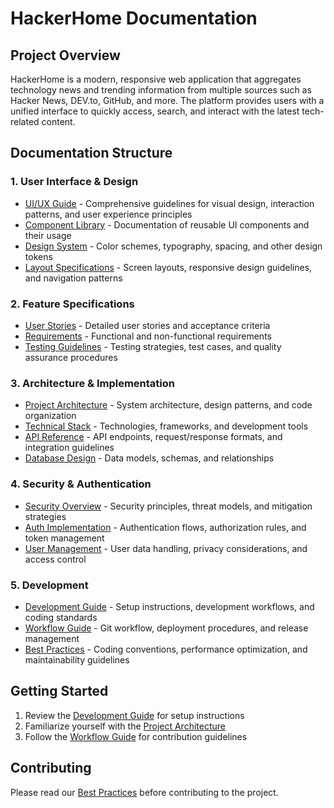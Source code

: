 # HackerHome Documentation

## Project Overview

HackerHome is a modern, responsive web application that aggregates technology news and trending information from multiple sources such as Hacker News, DEV.to, GitHub, and more. The platform provides users with a unified interface to quickly access, search, and interact with the latest tech-related content.

## Documentation Structure

### 1. User Interface & Design
- [UI/UX Guide](ui/guide.md) - Comprehensive guidelines for visual design, interaction patterns, and user experience principles
- [Component Library](ui/components.md) - Documentation of reusable UI components and their usage
- [Design System](ui/design-system.md) - Color schemes, typography, spacing, and other design tokens
- [Layout Specifications](ui/layouts.md) - Screen layouts, responsive design guidelines, and navigation patterns

### 2. Feature Specifications
- [User Stories](features/user-stories.md) - Detailed user stories and acceptance criteria
- [Requirements](features/requirements.md) - Functional and non-functional requirements
- [Testing Guidelines](features/testing.md) - Testing strategies, test cases, and quality assurance procedures

### 3. Architecture & Implementation
- [Project Architecture](architecture/README.md) - System architecture, design patterns, and code organization
- [Technical Stack](architecture/tech-stack.md) - Technologies, frameworks, and development tools
- [API Reference](architecture/api-reference.md) - API endpoints, request/response formats, and integration guidelines
- [Database Design](architecture/database.md) - Data models, schemas, and relationships

### 4. Security & Authentication
- [Security Overview](security/README.md) - Security principles, threat models, and mitigation strategies
- [Auth Implementation](security/auth-implementation.md) - Authentication flows, authorization rules, and token management
- [User Management](security/user-management.md) - User data handling, privacy considerations, and access control

### 5. Development
- [Development Guide](development/README.md) - Setup instructions, development workflows, and coding standards
- [Workflow Guide](development/workflow.md) - Git workflow, deployment procedures, and release management
- [Best Practices](development/best-practices.md) - Coding conventions, performance optimization, and maintainability guidelines

## Getting Started

1. Review the [Development Guide](development/README.md) for setup instructions
2. Familiarize yourself with the [Project Architecture](architecture/README.md)
3. Follow the [Workflow Guide](development/workflow.md) for contribution guidelines

## Contributing

Please read our [Best Practices](development/best-practices.md) before contributing to the project. 